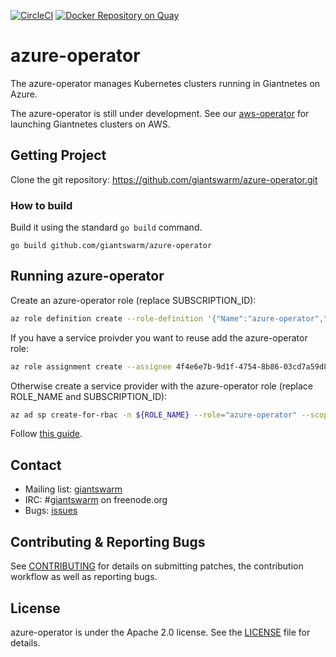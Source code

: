 [![CircleCI](https://circleci.com/gh/giantswarm/azure-operator.svg?style=svg)](https://circleci.com/gh/giantswarm/azure-operator) [![Docker Repository on Quay](https://quay.io/repository/giantswarm/azure-operator/status "Docker Repository on Quay")](https://quay.io/repository/giantswarm/azure-operator)

# azure-operator

The azure-operator manages Kubernetes clusters running in Giantnetes on Azure.

The azure-operator is still under development. See our [aws-operator](https://github.com/giantswarm/aws-operator)
for launching Giantnetes clusters on AWS.

## Getting Project

Clone the git repository: https://github.com/giantswarm/azure-operator.git

### How to build

Build it using the standard `go build` command.

```
go build github.com/giantswarm/azure-operator
```

## Running azure-operator

Create an azure-operator role (replace SUBSCRIPTION_ID):

```bash
az role definition create --role-definition '{"Name":"azure-operator","Description":"Role for github.com/giantswarm/azure-operator","Actions":["*"],"NotActions":["Microsoft.Authorization/elevateAccess/Action"],"AssignableScopes":["/subscriptions/${SUBSCRIPTION_ID}"]}'
```

If you have a service proivder you want to reuse add the azure-operator role:

```bash
az role assignment create --assignee 4f4e6e7b-9d1f-4754-8b86-03cd7a59d873 --role azure-operator
```

Otherwise create a service provider with the azure-operator role (replace
ROLE_NAME and SUBSCRIPTION_ID):

```bash
az ad sp create-for-rbac -n ${ROLE_NAME} --role="azure-operator" --scopes="/subscriptions/${SUBSCRIPTION_ID}"
```

Follow [this guide][examples-local].

[examples-local]: https://github.com/giantswarm/azure-operator/blob/master/examples/local

## Contact

- Mailing list: [giantswarm](https://groups.google.com/forum/!forum/giantswarm)
- IRC: #[giantswarm](irc://irc.freenode.org:6667/#giantswarm) on freenode.org
- Bugs: [issues](https://github.com/giantswarm/azure-operator/issues)

## Contributing & Reporting Bugs

See [CONTRIBUTING](CONTRIBUTING.md) for details on submitting patches, the
contribution workflow as well as reporting bugs.

## License

azure-operator is under the Apache 2.0 license. See the [LICENSE](LICENSE) file for
details.
